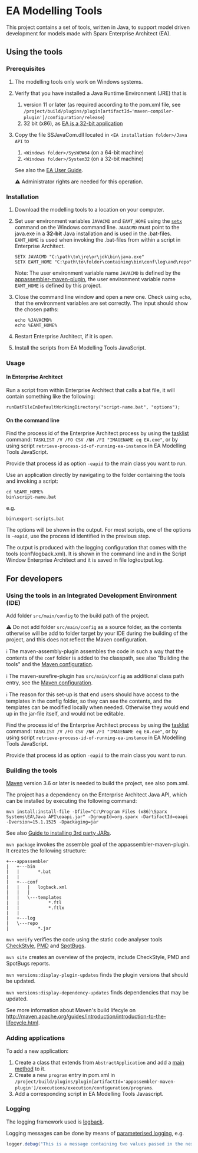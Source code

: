 # EA Modelling Tools

This project contains a set of tools, written in Java, to support model driven development for models made with Sparx
Enterprise Architect (EA).

## Using the tools

### Prerequisites

1. The modelling tools only work on Windows systems.
2. Verify that you have installed a Java Runtime Environment (JRE) that is
    1. version 11 or later (as required according to the pom.xml file, see `/project/build/plugins/plugin[artifactId='maven-compiler-plugin']/configuration/release`)
    2. 32 bit (x86), as [EA is a 32-bit application](https://sparxsystems.com/products/ea/sysreq.html)
3. Copy the file SSJavaCom.dll located in `<EA installation folder>/Java API` to
    1. `<Windows folder>/SysWOW64` (on a 64-bit machine)
    2. `<Windows folder>/System32` (on a 32-bit machine)

    See also the [EA User Guide](https://www.sparxsystems.com/search/sphider/search.php?query=%22Connect%20to%20the%20interface%22&type=and&category=User+Guide+Latest&tab=5&search=1).
    
    ⚠️ Administrator rights are needed for this operation.

### Installation

1. Download the modelling tools to a location on your computer.
2. Set user environment variables `JAVACMD` and `EAMT_HOME` using the [`setx`](https://docs.microsoft.com/en-us/windows-server/administration/windows-commands/setx "setx | Microsoft Docs") command on the Windows command line. `JAVACMD` must point to the java.exe in a **32-bit** Java installation and is used in the .bat-files. `EAMT_HOME` is used when invoking the .bat-files from within a script in Enterprise Architect.
    
    ```
    SETX JAVACMD "C:\path\to\jre\or\jdk\bin\java.exe"
    SETX EAMT_HOME "C:\path\to\folder\containing\bin\conf\log\and\repo"
    ```

    Note: The user environment variable name `JAVACMD` is defined by the [appassembler-maven-plugin](https://github.com/mojohaus/appassembler), the user environment variable name `EAMT_HOME` is defined by this project.

3. Close the command line window and open a new one. Check using `echo`, that the environment variables are set correctly. The input should show the chosen paths:
    
    ```
    echo %JAVACMD% 
    echo %EAMT_HOME%
    ```

4. Restart Enterprise Architect, if it is open.
5. Install the scripts from EA Modelling Tools JavaScript.

### Usage

#### In Enterprise Architect

Run a script from within Enterprise Architect that calls a bat file, it will contain something like the following:

```
runBatFileInDefaultWorkingDirectory("script-name.bat", "options");
```

#### On the command line

Find the process id of the Enterprise Architect process by using the [tasklist](https://docs.microsoft.com/en-us/windows-server/administration/windows-commands/tasklist) command: `TASKLIST /V /FO CSV /NH /FI "IMAGENAME eq EA.exe"`, or by using script `retrieve-process-id-of-running-ea-instance` in EA Modelling Tools JavaScript.

Provide that process id as option `-eapid` to the main class you want to run.

Use an application directly by navigating to the folder containing the tools and invoking a script:

```
cd %EAMT_HOME%
bin\script-name.bat
```

e.g.

```
bin\export-scripts.bat
```

The options will be shown in the output. For most scripts, one of the options is `-eapid`, use the process id identified in the previous step.

The output is produced with the logging configuration that comes with the tools (conf\logback.xml). It is shown in the command line and in the Script Window Enterprise Architect and it is saved in file log\output.log.

## For developers

### Using the tools in an Integrated Development Environment (IDE)

Add folder `src/main/config` to the build path of the project.

⚠️ Do not add folder `src/main/config` as a source folder, as the contents otherwise will be add to folder target by your IDE during the building of the project, and this does not reflect the Maven configuration.

ℹ️ The maven-assembly-plugin assembles the
code in such a way that the contents of the `conf` folder is added to the classpath, see also "Building the tools" and the [Maven configuration](./pom.xml).

ℹ️ The maven-surefire-plugin has `src/main/config` as additional class path entry, see the [Maven configuration](./pom.xml).

ℹ️ The reason for this set-up is that end users should have access to the templates in the config folder, so they can see the contents, and the templates can be modified locally when needed. Otherwise they would end up in the jar-file itself, and would not be editable.

Find the process id of the Enterprise Architect process by using the [tasklist](https://docs.microsoft.com/en-us/windows-server/administration/windows-commands/tasklist) command: `TASKLIST /V /FO CSV /NH /FI "IMAGENAME eq EA.exe"`, or by using script `retrieve-process-id-of-running-ea-instance` in EA Modelling Tools JavaScript.

Provide that process id as option `-eapid` to the main class you want to run.

### Building the tools

[Maven](http://maven.apache.org/download.cgi) version 3.6 or later is needed to build the project, see also pom.xml.

The project has a dependency on the Enterprise Architect Java API, which can be installed by executing the following command:

```
mvn install:install-file -Dfile="C:\Program Files (x86)\Sparx Systems\EA\Java API\eaapi.jar" -DgroupId=org.sparx -DartifactId=eaapi -Dversion=15.1.1525 -Dpackaging=jar
```
      
See also [Guide to installing 3rd party JARs](https://maven.apache.org/guides/mini/guide-3rd-party-jars-local.html).

`mvn package` invokes the assemble goal of the appassembler-maven-plugin. It creates the following structure:

```
+---appassembler
|   +---bin
|   |       *.bat
|   |
|   +---conf
|   |   |   logback.xml
|   |   |
|   |   \---templates
|   |           *.ftl
|   |           *.ftlx
|   |
|   +---log
|   \---repo
|           *.jar
```

`mvn verify` verifies the code using the static code analyser tools [CheckStyle](https://checkstyle.org/), [PMD](https://pmd.github.io/) and [SpotBugs](https://spotbugs.github.io/).

`mvn site` creates an overview of the projects, include CheckStyle, PMD and SpotBugs reports.

`mvn versions:display-plugin-updates` finds the plugin versions that should be updated.

`mvn versions:display-dependency-updates` finds dependencies that may be updated.

See more information about Maven's build lifecyle on http://maven.apache.org/guides/introduction/introduction-to-the-lifecycle.html.

### Adding applications

To add a new application:

1. Create a class that extends from `AbstractApplication` and add a [main method](https://docs.oracle.com/javase/tutorial/getStarted/application/#MAIN) to it.
2. Create a new `program` entry in pom.xml in `/project/build/plugins/plugin[artifactId='appassembler-maven-plugin']/executions/execution/configuration/programs`.
3. Add a corresponding script in EA Modelling Tools Javascript.

### Logging

The logging framework used is [logback](https://logback.qos.ch/manual/index.html).

Logging messages can be done by means of [parameterised logging](https://logback.qos.ch/manual/architecture.html#parametrized), e.g.

```java
logger.debug("This is a message containing two values passed in the next arguments: {} and {}.", argument1, argument2);
```

